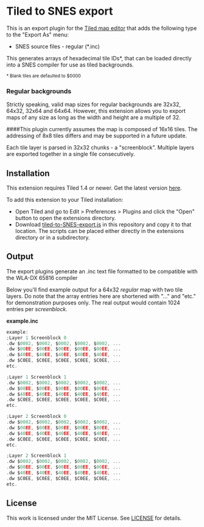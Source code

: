 # Tiled to SNES export
This is an export plugin for the [Tiled map editor](https://www.mapeditor.org/) that adds the following type to the "Export As" menu:

* SNES source files - regular (*.inc)

This generates arrays of hexadecimal tile IDs*, that can be loaded directly into a SNES compiler for use as tiled backgrounds.

<sub>* Blank tiles are defaulted to $0000</sub>

### Regular backgrounds
Strictly speaking, valid map sizes for regular backgrounds are 32x32, 64x32, 32x64 and 64x64. However, this extension allows you to export maps of any size as long as the width and height are a multiple of 32.

####This plugin currently assumes the map is composed of 16x16 tiles.  The addressing of 8x8 tiles differs and may be supported in a future update.

Each tile layer is parsed in 32x32 chunks - a "screenblock".  Multiple layers are exported together in a single file consecutively.

## Installation
This extension requires Tiled 1.4 or newer. Get the latest version [here](https://www.mapeditor.org/).

To add this extension to your Tiled installation:
* Open Tiled and go to Edit > Preferences > Plugins and click the "Open" button to open the extensions directory.
* Download [tiled-to-SNES-export.js](https://raw.githubusercontent.com/KhazWolf/tiled-to-gba-export/master/tiled-to-SNES-export.js) in this repository and copy it to that location. The scripts can be placed either directly in the extensions directory or in a subdirectory.

## Output
The export plugins generate an .inc text file formatted to be compatible with the WLA-DX 65816 compiler

Below you'll find example output for a 64x32 *regular* map with two tile layers. Do note that the array entries here are shortened with "..." and "etc." for demonstration purposes only. The real output would contain 1024 entries per *screenblock*.

**example.inc**

```C
example:
;Layer 1 Screenblock 0
.dw $0002, $0002, $0002, $0002, $0002, ...
.dw $00EE, $00EE, $00EE, $00EE, $00EE, ...
.dw $40EE, $40EE, $40EE, $40EE, $40EE, ...
.dw $C0EE, $C0EE, $C0EE, $C0EE, $C0EE, ...
etc.

;Layer 1 Screenblock 1
.dw $0002, $0002, $0002, $0002, $0002, ...
.dw $00EE, $00EE, $00EE, $00EE, $00EE, ...
.dw $40EE, $40EE, $40EE, $40EE, $40EE, ...
.dw $C0EE, $C0EE, $C0EE, $C0EE, $C0EE, ...
etc.

;Layer 2 Screenblock 0
.dw $0002, $0002, $0002, $0002, $0002, ...
.dw $00EE, $00EE, $00EE, $00EE, $00EE, ...
.dw $40EE, $40EE, $40EE, $40EE, $40EE, ...
.dw $C0EE, $C0EE, $C0EE, $C0EE, $C0EE, ...
etc.

;Layer 2 Screenblock 1
.dw $0002, $0002, $0002, $0002, $0002, ...
.dw $00EE, $00EE, $00EE, $00EE, $00EE, ...
.dw $40EE, $40EE, $40EE, $40EE, $40EE, ...
.dw $C0EE, $C0EE, $C0EE, $C0EE, $C0EE, ...
etc.

```

## License
This work is licensed under the MIT License. See [LICENSE](https://raw.githubusercontent.com/KhazWolf/tiled-to-gba-export/master/LICENSE) for details.
